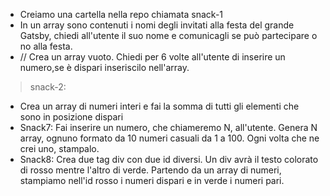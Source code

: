 - Creiamo una cartella nella repo chiamata snack-1
- In un array sono contenuti i nomi degli invitati alla festa del grande Gatsby, chiedi all'utente il suo nome e comunicagli se può partecipare o no alla festa.
- // Crea un array vuoto. Chiedi per 6 volte all'utente di inserire un numero,se è dispari inseriscilo nell'array.

> snack-2: 

- Crea un array di numeri interi e fai la somma di tutti gli elementi che sono in posizione dispari
- Snack7: Fai inserire un numero, che chiameremo N, all'utente. Genera N array, ognuno formato da 10 numeri casuali da 1 a 100. Ogni volta che ne crei uno, stampalo.
- Snack8: Crea due tag div con due id diversi. Un div avrà il testo colorato di rosso mentre l'altro di verde. Partendo da un array di numeri, stampiamo nell'id rosso i numeri dispari e in verde i numeri pari.